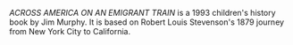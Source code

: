 _ACROSS AMERICA ON AN EMIGRANT TRAIN_ is a 1993 children's history book by Jim Murphy. It is based on Robert Louis Stevenson's 1879 journey from New York City to California.
